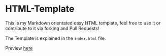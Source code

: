 # HTML-Template

This is my Markdown orientated easy HTML template, feel free to use it or contribute to it via forking and Pull Requests!

The Template is explained in the `index.html` file.

Preview [here](https://weuritz8u.github.io/HTML-Template)
